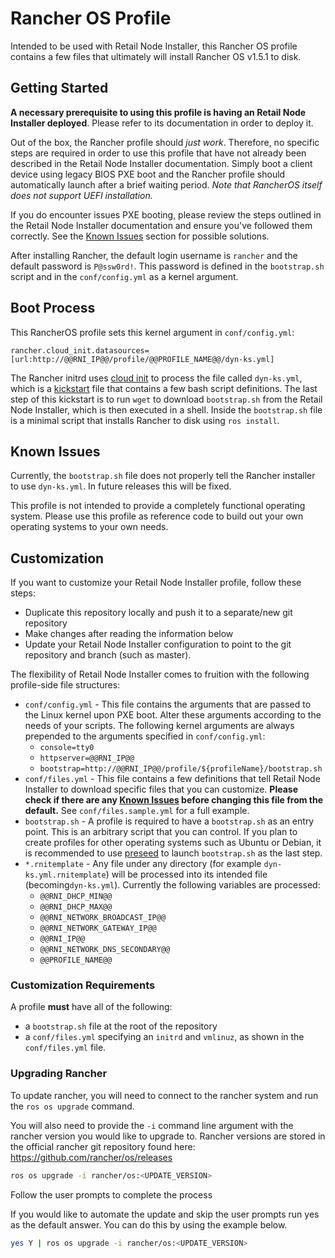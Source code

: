 # Rancher OS Profile

Intended to be used with Retail Node Installer, this Rancher OS profile contains a few files that ultimately will install Rancher OS v1.5.1 to disk.

## Getting Started

**A necessary prerequisite to using this profile is having an Retail Node Installer deployed**. Please refer to its documentation in order to deploy it.

Out of the box, the Rancher profile should _just work_. Therefore, no specific steps are required in order to use this profile that have not already been described in the Retail Node Installer documentation. Simply boot a client device using legacy BIOS PXE boot and the Rancher profile should automatically launch after a brief waiting period. _Note that RancherOS itself does not support UEFI installation._

If you do encounter issues PXE booting, please review the steps outlined in the Retail Node Installer documentation and ensure you've followed them correctly. See the [Known Issues](#Known-Issues) section for possible solutions.

After installing Rancher, the default login username is `rancher` and the default password is `P@ssw0rd!`. This password is defined in the `bootstrap.sh` script and in the `conf/config.yml` as a kernel argument.

## Boot Process

This RancherOS profile sets this kernel argument in `conf/config.yml`:

```
rancher.cloud_init.datasources=[url:http://@@RNI_IP@@/profile/@@PROFILE_NAME@@/dyn-ks.yml]
```

The Rancher initrd uses [cloud init](https://cloud-init.io/) to process the file called `dyn-ks.yml`, which is a [kickstart](https://en.wikipedia.org/wiki/Kickstart_(Linux)) file that contains a few bash script definitions. The last step of this kickstart is to run `wget` to download `bootstrap.sh` from the Retail Node Installer, which is then executed in a shell. Inside the `bootstrap.sh` file is a minimal script that installs Rancher to disk using `ros install`.

## Known Issues

Currently, the `bootstrap.sh` file does not properly tell the Rancher installer to use `dyn-ks.yml`. In future releases this will be fixed.

This profile is not intended to provide a completely functional operating system. Please use this profile as reference code to build out your own operating systems to your own needs.

## Customization

If you want to customize your Retail Node Installer profile, follow these steps:

* Duplicate this repository locally and push it to a separate/new git repository
* Make changes after reading the information below
* Update your Retail Node Installer configuration to point to the git repository and branch (such as master).

The flexibility of Retail Node Installer comes to fruition with the following profile-side file structures:

* `conf/config.yml` - This file contains the arguments that are passed to the Linux kernel upon PXE boot. Alter these arguments according to the needs of your scripts. The following kernel arguments are always prepended to the arguments specified in `conf/config.yml`:
  * `console=tty0`
  * `httpserver=@@RNI_IP@@`
  * `bootstrap=http://@@RNI_IP@@/profile/${profileName}/bootstrap.sh`
* `conf/files.yml` - This file contains a few definitions that tell Retail Node Installer to download specific files that you can customize. **Please check if there are any [Known Issues](#Known-Issues) before changing this file from the default.** See `conf/files.sample.yml` for a full example.
* `bootstrap.sh` - A profile is required to have a `bootstrap.sh` as an entry point. This is an arbitrary script that you can control. If you plan to create profiles for other operating systems such as Ubuntu or Debian, it is recommended to use [preseed](https://wiki.debian.org/DebianInstaller/Preseed) to launch `bootstrap.sh` as the last step.
* `*.rnitemplate` - Any file under any directory (for example `dyn-ks.yml.rnitemplate`) will be processed into its intended file (becoming`dyn-ks.yml`). Currently the following variables are processed:
  * `@@RNI_DHCP_MIN@@`
  * `@@RNI_DHCP_MAX@@`
  * `@@RNI_NETWORK_BROADCAST_IP@@`
  * `@@RNI_NETWORK_GATEWAY_IP@@`
  * `@@RNI_IP@@`
  * `@@RNI_NETWORK_DNS_SECONDARY@@`
  * `@@PROFILE_NAME@@`

### Customization Requirements

A profile **must** have all of the following:

* a `bootstrap.sh` file at the root of the repository
* a `conf/files.yml` specifying an `initrd` and `vmlinuz`, as shown in the `conf/files.yml` file.

### Upgrading Rancher

To update rancher, you will need to connect to the rancher system and run the `ros os upgrade` command.

You will also need to provide the `-i` command line argument with the rancher version you would like to upgrade to. Rancher versions are stored in the official rancher git repository found here: https://github.com/rancher/os/releases

```bash
ros os upgrade -i rancher/os:<UPDATE_VERSION>
```

Follow the user prompts to complete the process

If you would like to automate the update and skip the user prompts run yes as the default answer. You can do this by using the example below.

```bash
yes Y | ros os upgrade -i rancher/os:<UPDATE_VERSION>
```